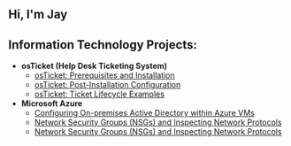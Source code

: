 ## Hi, I'm Jay

<h2>Information Technology Projects:</h2>

- <b>osTicket (Help Desk Ticketing System)</b>
  - [osTicket: Prerequisites and Installation](https://github.com/Jayhug-DR/osticket-prereqs)
  - [osTicket: Post-Installation Configuration](https://github.com/Jayhug-DR/post-install-config)
  - [osTicket: Ticket Lifecycle Examples](https://github.com/Jayhug-DR/ticket-lifecycle)
- <b>Microsoft Azure</b>
  - [Configuring On-premises Active Directory within Azure VMs](https://github.com/Jayhug-DR/configure-ad)
  - [Network Security Groups (NSGs) and Inspecting Network Protocols](https://github.com/Jayhug-DR/azure-network-protols)
  - [Network Security Groups (NSGs) and Inspecting Network Protocols](https://github.com/Jayhug-DR/azure-network-protocols)



<!--
**JayHug-DR/JayHug-DR** is a ✨ _special_ ✨ repository because its `README.md` (this file) appears on your GitHub profile.

Here are some ideas to get you started:

- 🔭 I’m currently working on ...
- 🌱 I’m currently learning ...
- 👯 I’m looking to collaborate on ...
- 🤔 I’m looking for help with ...
- 💬 Ask me about ...
- 📫 How to reach me: ...
- 😄 Pronouns: ...
- ⚡ Fun fact: ...
-->
